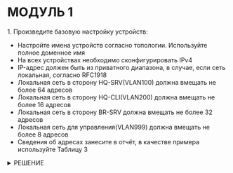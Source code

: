 <!DOCTYPE html>
<body>
    <h1>МОДУЛЬ 1</h1>
</body>
    <html lang="ru">
    <p>1. Произведите базовую настройку устройств:</p>
    <ul>
      <li>Настройте имена устройств согласно топологии. Используйте полное доменное имя</li>
      <li>На всех устройствах необходимо сконфигурировать IPv4</li>
      <li>IP-адрес должен быть из приватного диапазона, в случае, если сеть локальная, согласно RFC1918</li>
      <li>Локальная сеть в сторону HQ-SRV(VLAN100) должна вмещать не более 64 адресов</li>
      <li>Локальная сеть в сторону HQ-CLI(VLAN200) должна вмещать не более 16 адресов</li>
      <li>Локальная сеть в сторону BR-SRV должна вмещать не более 32 адресов</li>
      <li>Локальная сеть для управления(VLAN999) должна вмещать не более 8 адресов</li>
      <li>Сведения об адресах занесите в отчёт, в качестве примера используйте Таблицу 3</li>
    </ul>
<details>
    <summary>РЕШЕНИЕ</summary>
        <html lang="ru">
	<h1>Настройка адресации</h1>
		<h2>HQ-RTR, BR-RTR</h2>
    		<p>Настройка имен устройств на ALT Linux:</p>
    		<pre><code>hostnamectl set-hostname ^name^</code></pre>
    		<p>Добавить в файл vim /etc/modules строки:</p>
    		<p><code>ip_gre</code></p>
        	<p><code>ipip</code></p>
    		<p>Включить форвардинг пакетов в файле vim /etc/net/sysctl.conf:</p>
    		<pre><code>net.ipv4.ip_forward = 1</code></pre>
    		<p>IP адресация, туннель, подъинтерфейсы для VLAN: vim /etc/netplan/config.yaml</p>
<p>HQ-RTR</p>
<pre><code>
    network:
        ethernets:
            ens192:
                dhcp4: false
            ens224:
                dhcp4: false
                dhcp6: false
                addresses: [172.16.4.2/28]
                routes:
                    - to: default
                    via: 172.16.4.1
                nameservers:
                    addresses: [8.8.8.8]
                    search: [axample.com]
            ens256:
                dhcp4: false
                dhcp6: false
                addresses: [192.168.55.x/24]
        tunnels:
            ipip30:
                mode: ipip
                local: 172.16.4.2
                remote: 172.16.5.2
                addresses:
                    - 10.10.10.1/30
                ttl: 30
        vlans:
            vlan.100:
                id: 100
                link: ens192
                addresses: [192.168.100.1/26]
            vlan.200:
                id: 200
                link: ens192
                addresses: [192.168.200.1/28]
            vlan.999:
                id: 999
                link: ens192
                addresses: [192.168.99.1/29]
        version: 2
</code></pre>
<p>BR-RTR</p>
<pre><code>
    network:
        ethernets:
            ens192:
                dhcp4: false
                dhcp6: false
                addresses: [192.168.0.1/27]
            ens224:
                dhcp4: no
                dhcp6: no
                addresses: [172.16.5.2/28]
                routes:
                    - to: default
                    via: 172.16.5.1
                nameservers:
                    addresses: [8.8.8.8]
                    search: [axample.com]
            ens256:
                dhcp4: false
                dhcp6: false
                addresses: [192.168.55.x/24]
        tunnels:
            ipip30:
                mode: ipip
                local: 172.16.5.2
                remote: 172.16.4.2
                addresses:
                    - 10.10.10.2/30
                ttl: 30
        version: 2
</code></pre>
    <p>Проверка</p>
		<pre><code>netplan apply</code></pre>
	<p>Перезапуск</p>
		<pre><code>reboot</code></pre>
	<p>Включить firewalld:</p>
		<pre><code>systemctl enable firewalld --now</code></pre>
	<p>Включить динамическую трансляцию адресов:</p>
		<pre><code>firewall-cmd --permanent --zone=external --add-interface=ens224</code></pre>
	<p>Проверить доступность интернета, работоспособность туннеля:</p>
		<pre><code>ping ya.ru</code></pre>
		<pre><code>ping 8.8.8.8</code></pre>
		<pre><code>ping 10.10.10.1</code></pre>
		<pre><code>ping 10.10.10.2</code></pre>
<h1>Настройка адресации</h1>		
<h2>HQ-SRV, BR-SRV</h2>
		<p>Настройка имен устройств на ALT Linux:</p>
		<pre><code>hostnamectl set-hostname ^name^</code></pre>
	<p>IP адресация: vim /etc/netplan/config.yaml</p>
	<p>HQ-SRV</p>
<pre><code>
    network:
        ethernets:
            ens224:
                dhcp4: false
                dhcp6: false
                addresses: [192.168.55.х/24]
            ens192:
                dhcp4: false
                dhcp6: false
			vlans:
            vlan.100:
                id: 100
                link: ens192
                addresses: [192.168.100.2/26]
                routes:
                    - to: default
                    via: 192.168.100.1
                nameservers:
                    addresses: [8.8.8.8]
                    search: [axample.com]
        version: 2
</code></pre>
	<p>BR-SRV</p>
<pre><code>
    network:
        ethernets:
            ens224:
                dhcp4: false
                dhcp6: false
                addresses: [192.168.55.х/24]
            ens192:
                dhcp4: false
                addresses: [192.168.0.2/27]
                routes:
                    - to: default
                    via: 192.168.0.1
                nameservers:
                    addresses: [8.8.8.8]
                    search: [axample.com]
            
        version: 2
</code></pre>
<p>Проверить доступность интернета:</p>
	<pre><code>ping ya.ru</code></pre>
	<pre><code>ping 8.8.8.8</code></pre>
<h1>Настройка OSPF</h1>
<h1>HQ-RTR, BR-RTR</h1>
	<p>Добавить протокол OSPF в firewalld:</p>
		<pre><code>firewall-cmd --permanent --add-protocol=ospf</code></pre>
		<pre><code>firewall-cmd --reload</code></pre>
	<p>Установить пакет FRR</p>
		<pre><code>apt-get install frr -y</code></pre>
	<p>Включить службы ospfd, zebra:</p>
		<pre>ospfd=yes</pre>
		<pre>zebra=yes</pre>
	<p>Заполнить файл:</p>
		<pre><code>vim /etc/frr/frr.conf</code></pre>
<p>HQ-RTR</p>
<pre><code>	
interface ipip30
 ip ospf authentication message-digest
 ip ospf message-digest-key 1 md5 KEY
 ip ospf mtu-ignore
 no ip ospf passive
exit
!
router ospf
 passive-interface default
 network 10.10.10.0/30 area 0
 network 192.168.100.0/26 area 0
 network 192.168.200.0/28 area 0
exit
!
</code></pre>
<p>BR-RTR</p>
<pre><code>	
interface ipip30
 ip ospf authentication message-digest
 ip ospf message-digest-key 1 md5 KEY
 ip ospf mtu-ignore
 no ip ospf passive
exit
!
router ospf
 passive-interface default
 network 10.10.10.0/30 area 0
 network 192.168.0.0/27 area 0
exit
!
</code></pre>
		<p>Поставить службу frr в автозагрузку и включить:</p>
			<pre><code>systemctl enable --now frr</code></pre>
		<p>Проверить таблицу маршрутизации:</p>
			<pre><code>ip route</code></pre>
<h1>Создание локальных учетных записей (вроде можно не делать)</h1>
<h2>HQ-SRV</h2>
	<p>Создать пользователя:</p>
		<pre><code>useradd sshuser -G wheel -u 1010</code></pre>
	<p>Назначить пароль: </p>
		<pre><code>passwd sshuser ^P@ssw0rd^</code></pre>
	<p>Проверить создание пользователя: </p>
		<pre><code>cat /etc/passwd </code></pre>
	<p>Настроить запуск sudo без дополнительной аутентификации:</p>
		<pre><code>vim /etc/sudoers</code></pre>
	<p>Снять комментарий со строки WHEEL_USERS ALL=(ALL:ALL) NOPASSWD: ALL </p>
	<p>Сохранить изменения</p>
		<pre><code>esc + : + wq!</code></pre>
	<p>!!!НА BR/HQ-RTR ДЕЛАЕМ ВСЕ ТОЖЕ САМОЕ!!!</p>
		<pre><code>	useradd net_admin -G wheel</code></pre>
		<pre><code>	passwd net_admin</code></pre>
		<pre><code>	P@$$word</code></pre>
		<pre><code>	vim /etc/sudoers</code></pre>
	<p>Снять комментарий со строки WHEEL_USERS ALL=(ALL:ALL) NOPASSWD: ALL </p>
<h1>Настройка безопасного удаленного доступа</h1>
<h2>HQ-SRV, BR-SRV</h2>
		<p>Открыть конфигурационный файл службы sshd и внести изменения НА ОБЕИХ МАШИНАХ:</p>
			<pre><code>vim /etc/openssh/sshd_config</code></pre>
		<img src="https://github.com/ssstarovoytovaaa/de2025/blob/main/ssh.png" alt="Описание изображения">
		<img src="https://github.com/ssstarovoytovaaa/de2025/blob/main/ssh2.png" alt="Описание изображения">
		<p>Создать файл для баннера и внести текст сообщения НА ОБЕИХ МАШИНАХ:</p>
			<pre><code>vim /etc/banner</code></pre>
			<pre><code>Authorized access only</code></pre>
		<p>Поставить в автозагрузку и перезапустить:</p>
			<pre><code>systemctl enable sshd</code></pre>
			<pre><code>systemctl restart sshd</code></pre>
<p>НА МАШИНАХ RTR и CLI ТОЖЕ РЕДАЧИМ SSH</p>
<h1>Настройка DHCP</h1>
<h2>HQ-RTR</h2>
	<p>Если не скачан пакет, то:</p>
		<pre><code>apt-get install dhcp-server -y</code></pre>
	<p>Копируем файл:</p>
		<pre><code>cp /etc/dhcp/dhcpd.conf.sample /etc/dhcp/dhcpd.conf</code></pre>
	<p>Редачим, как на фото:</p>
		<img src="https://github.com/ssstarovoytovaaa/de2025/blob/main/dhcp.png" alt="Описание изображения">
	<p>Добавляем VLAN:</p>
		<pre><code>vim /etc/sysconfig/dhcpd </code></pre>
		<img src="https://github.com/ssstarovoytovaaa/de2025/blob/main/vlan.png" alt="Описание изображения">
	<p>Поставить в автозагрузку и перезапустить:</p>
		<pre><code>systemctl enable dhcpd --now</code></pre>
		<pre><code>systemctl restart dhcpd</code></pre>
</details>
